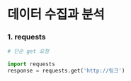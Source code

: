 # 데이터 수집과 분석

### 1. requests

```python
# 단순 get 요청

import requests
response = requests.get('http://링크')
```

